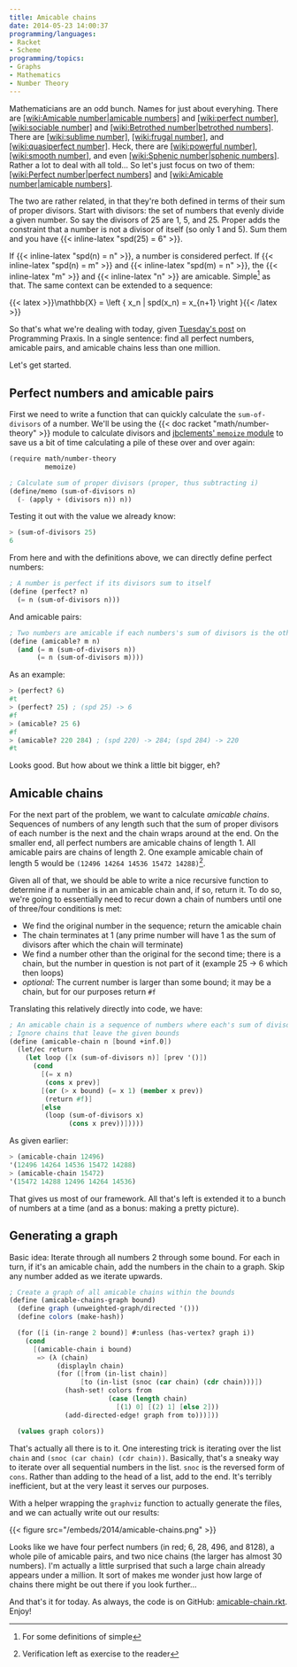 ```yaml
---
title: Amicable chains
date: 2014-05-23 14:00:37
programming/languages:
- Racket
- Scheme
programming/topics:
- Graphs
- Mathematics
- Number Theory
---
```

Mathematicians are an odd bunch. Names for just about everyhing. There are [[wiki:Amicable number|amicable numbers]]() and [[wiki:perfect number]](), [[wiki:sociable number]]() and [[wiki:Betrothed number|betrothed numbers]](). There are [[wiki:sublime number]](), [[wiki:frugal number]](), and [[wiki:quasiperfect number]](). Heck, there are [[wiki:powerful number]](), [[wiki:smooth number]](), and even [[wiki:Sphenic number|sphenic numbers]](). Rather a lot to deal with all told... So let's just focus on two of them: [[wiki:Perfect number|perfect numbers]]() and [[wiki:Amicable number|amicable numbers]]().

<!--more-->

The two are rather related, in that they're both defined in terms of their sum of proper divisors. Start with divisors: the set of numbers that evenly divide a given number. So say the divisors of 25 are 1, 5, and 25. Proper adds the constraint that a number is not a divisor of itself (so only 1 and 5). Sum them and you have {{< inline-latex "spd(25) = 6" >}}. 

If {{< inline-latex "spd(n) = n" >}}, a number is considered perfect. If {{< inline-latex "spd(n) = m" >}} and {{< inline-latex "spd(m) = n" >}}, the {{< inline-latex "m" >}} and {{< inline-latex "n" >}} are amicable. Simple[^1] as that. The same context can be extended to a sequence:

{{< latex >}}\mathbb{X} = \left \{ x_n | spd(x_n) = x_{n+1}  \right \}{{< /latex >}}

So that's what we're dealing with today, given <a href="http://programmingpraxis.com/2014/05/20/amicable-chains/">Tuesday's post</a> on Programming Praxis. In a single sentence: find all perfect numbers, amicable pairs, and amicable chains less than one million.

Let's get started.

## Perfect numbers and amicable pairs

First we need to write a function that can quickly calculate the `sum-of-divisors` of a number. We'll be using the {{< doc racket "math/number-theory" >}} module to calculate divisors and <a href="http://pkg.racket-lang.org/#[memoize]">jbclements' `memoize` module</a> to save us a bit of time calculating a pile of these over and over again:

```scheme
(require math/number-theory
         memoize)

; Calculate sum of proper divisors (proper, thus subtracting i)
(define/memo (sum-of-divisors n)
  (- (apply + (divisors n)) n))
```

Testing it out with the value we already know:

```scheme
> (sum-of-divisors 25)
6
```

From here and with the definitions above, we can directly define perfect numbers:

```scheme
; A number is perfect if its divisors sum to itself
(define (perfect? n)
  (= n (sum-of-divisors n)))
```

And amicable pairs:

```scheme
; Two numbers are amicable if each numbers's sum of divisors is the other
(define (amicable? m n)
  (and (= m (sum-of-divisors n))
       (= n (sum-of-divisors m))))
```

As an example:

```scheme
> (perfect? 6)
#t
> (perfect? 25) ; (spd 25) -> 6
#f
> (amicable? 25 6)
#f
> (amicable? 220 284) ; (spd 220) -> 284; (spd 284) -> 220
#t
```

Looks good. But how about we think a little bit bigger, eh?

## Amicable chains

For the next part of the problem, we want to calculate *amicable chains*. Sequences of numbers of any length such that the sum of proper divisors of each number is the next and the chain wraps around at the end. On the smaller end, all perfect numbers are amicable chains of length 1. All amicable pairs are chains of length 2. One example amicable chain of length 5 would be `(12496 14264 14536 15472 14288)`[^2].

Given all of that, we should be able to write a nice recursive function to determine if a number is in an amicable chain and, if so, return it. To do so, we're going to essentially need to recur down a chain of numbers until one of three/four conditions is met:


* We find the original number in the sequence; return the amicable chain
* The chain terminates at 1 (any prime number will have 1 as the sum of divisors after which the chain will terminate)
* We find a number other than the original for the second time; there is a chain, but the number in question is not part of it (example 25 -> 6 which then loops)
* *optional:* The current number is larger than some bound; it may be a chain, but for our purposes return `#f`


Translating this relatively directly into code, we have:

```scheme
; An amicable chain is a sequence of numbers where each's sum of divisors is the next
; Ignore chains that leave the given bounds
(define (amicable-chain n [bound +inf.0])
  (let/ec return
    (let loop ([x (sum-of-divisors n)] [prev '()])
      (cond
        [(= x n)
         (cons x prev)]
        [(or (> x bound) (= x 1) (member x prev))
         (return #f)]
        [else
         (loop (sum-of-divisors x)
               (cons x prev))]))))
```

As given earlier:

```scheme
> (amicable-chain 12496)
'(12496 14264 14536 15472 14288)
> (amicable-chain 15472)
'(15472 14288 12496 14264 14536)
```

That gives us most of our framework. All that's left is extended it to a bunch of numbers at a time (and as a bonus: making a pretty picture).

## Generating a graph

Basic idea: Iterate through all numbers 2 through some bound. For each in turn, if it's an amicable chain, add the numbers in the chain to a graph. Skip any number added as we iterate upwards.

```scheme
; Create a graph of all amicable chains within the bounds
(define (amicable-chains-graph bound)
  (define graph (unweighted-graph/directed '()))
  (define colors (make-hash))

  (for ([i (in-range 2 bound)] #:unless (has-vertex? graph i))
    (cond 
      [(amicable-chain i bound) 
       => (λ (chain)
            (displayln chain)
            (for ([from (in-list chain)] 
                  [to (in-list (snoc (car chain) (cdr chain)))])
              (hash-set! colors from
                         (case (length chain)
                           [(1) 0] [(2) 1] [else 2]))
              (add-directed-edge! graph from to)))]))

  (values graph colors))
```

That's actually all there is to it. One interesting trick is iterating over the list `chain` and `(snoc (car chain) (cdr chain))`. Basically, that's a sneaky way to iterate over all sequential numbers in the list. `snoc` is the reversed form of `cons`. Rather than adding to the head of a list, add to the end. It's terribly inefficient, but at the very least it serves our purposes. 

With a helper wrapping the `graphviz` function to actually generate the files, and we can actually write out our results:

{{< figure src="/embeds/2014/amicable-chains.png" >}}

Looks like we have four perfect numbers (in red; 6, 28, 496, and 8128), a whole pile of amicable pairs, and two nice chains (the larger has almost 30 numbers). I'm actually a little surprised that such a large chain already appears under a million. It sort of makes me wonder just how large of chains there might be out there if you look further...

And that's it for today. As always, the code is on GitHub: <a href="https://github.com/jpverkamp/small-projects/blob/master/blog/amicable-chains.rkt">amicable-chain.rkt</a>. Enjoy!

[^1]: For some definitions of simple
[^2]: Verification left as exercise to the reader